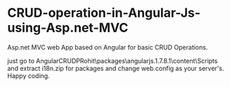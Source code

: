 # CRUD-operation-in-Angular-Js-using-Asp.net-MVC
Asp.net  MVC web App based on Angular for basic CRUD Operations.

just go to 
AngularCRUDPRohit\packages\angularjs.1.7.8.1\content\Scripts
and extract i18n.zip for packages
and
change web.config as your server's.
Happy coding.

